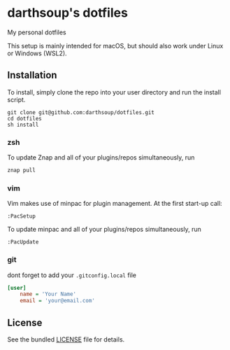 # darthsoup's dotfiles

My personal dotfiles

This setup is mainly intended for macOS, but should also work under Linux or Windows (WSL2).

## Installation

To install, simply clone the repo into your user directory and run the install script.

```
git clone git@github.com:darthsoup/dotfiles.git
cd dotfiles
sh install
```

### zsh

To update Znap and all of your plugins/repos simultaneously, run

```bash
znap pull
```

### vim

Vim makes use of minpac for plugin management. At the first start-up call:

```vim
:PacSetup
```

To update minpac and all of your plugins/repos simultaneously, run

```vim
:PacUpdate
```

### git

dont forget to add your `.gitconfig.local` file

```ini
[user]
	name = 'Your Name'
	email = 'your@email.com'
```

## License

See the bundled [LICENSE](https://github.com/darthsoup/dotfiles/blob/master/LICENSE.md) file for details.
